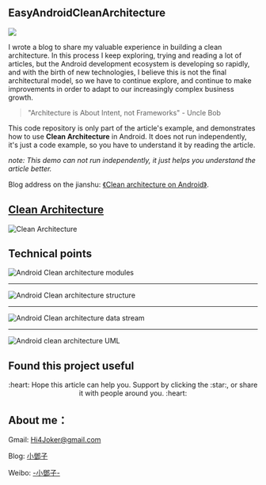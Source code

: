 EasyAndroidCleanArchitecture
-------------

![](http://upload-images.jianshu.io/upload_images/268450-05e4b56e3a54d170.png?imageMogr2/auto-orient/strip%7CimageView2/2/w/1240)

I wrote a blog to share my valuable experience in building a clean architecture. 
In this process I keep exploring, trying and reading a lot of articles, 
but the Android development ecosystem is developing so rapidly, 
and with the birth of new technologies, I believe this is not the final architectural model,
so we have to continue explore, and continue to make improvements in order to adapt to our increasingly complex business growth.

> "Architecture is About Intent, not Frameworks" - Uncle Bob

This code repository is only part of the article's example, 
and demonstrates how to use **Clean Architecture** in Android. 
It does not run independently, it's just a code example, so you have to understand it by reading the article.

*note: This demo can not run independently, it just helps you understand the article better.*

Blog address on the jianshu: [《Clean architecture on Android》](http://www.jianshu.com/p/3edcf85539a6).


[Clean Architecture](https://8thlight.com/blog/uncle-bob/2012/08/13/the-clean-architecture.html)
-------------
![Clean Architecture](http://upload-images.jianshu.io/upload_images/268450-8d4fe38caa574189.png?imageMogr2/auto-orient/strip%7CimageView2/2/w/1240)



Technical points
-------------

![Android Clean architecture modules](http://upload-images.jianshu.io/upload_images/268450-85bbb35b7a68f931.png?imageMogr2/auto-orient/strip%7CimageView2/2/w/1240)


----
![Android Clean architecture structure](http://upload-images.jianshu.io/upload_images/268450-eac22cae6f8ab4b1.png?imageMogr2/auto-orient/strip%7CimageView2/2/w/1240)

----
![Android Clean architecture data stream](http://upload-images.jianshu.io/upload_images/268450-a1bb51d5425f7fac.png?imageMogr2/auto-orient/strip%7CimageView2/2/w/1240)

----
![Android clean architecture UML](http://upload-images.jianshu.io/upload_images/268450-9d20a2155b67140d.png?imageMogr2/auto-orient/strip%7CimageView2/2/w/1240)


Found this project useful
-------
<p align="center">:heart: Hope this article can help you. Support by clicking the :star:, or share it with people around you. :heart:  </p>


## About me：

Gmail: Hi4Joker@gmail.com

Blog: [小鄧子](http://www.jianshu.com/users/df40282480b4/latest_articles)

Weibo: [-小鄧子-](http://weibo.com/5367097592/profile?topnav=1&wvr=6) 



